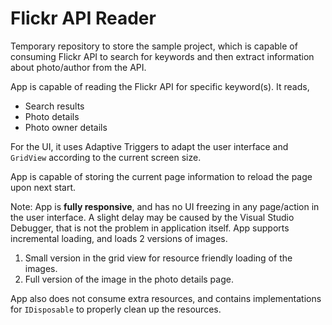 # Flickr API Reader
Temporary repository to store the sample project, which is capable of consuming Flickr API to search for keywords and then extract information about photo/author from the API. 

App is capable of reading the Flickr API for specific keyword(s). It reads, 

 * Search results
 * Photo details
 * Photo owner details
 
For the UI, it uses Adaptive Triggers to adapt the user interface and `GridView` according to the current screen size. 

App is capable of storing the current page information to reload the page upon next start. 

Note: App is **fully responsive**, and has no UI freezing in any page/action in the user interface. A slight delay may be caused by the Visual Studio Debugger, that is not the problem in application itself. App supports incremental loading, and loads 2 versions of images.

 1. Small version in the grid view for resource friendly loading of the images.
 2. Full version of the image in the photo details page.
 
App also does not consume extra resources, and contains implementations for `IDisposable` to properly clean up the resources. 
